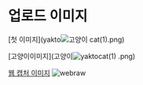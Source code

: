 # 업로드 이미지

[첫 이미지](yakto![고양이](https://user-images.githubusercontent.com/124048717/225527489-b6625f2a-bc06-42d3-b324-da0620d1f480.png)
cat(1).png)

[고양이이미지](고양이![yaktocat(1)](https://user-images.githubusercontent.com/124048717/225527496-58aa735e-e90c-4f9e-8a1a-cff7c94f20d0.png)
.png)

[웹 캡처 이미지](webraw.png)
![webraw](https://user-images.githubusercontent.com/124048717/225527504-70b66d68-4a10-44de-8d48-277bcb1d8baf.png)
